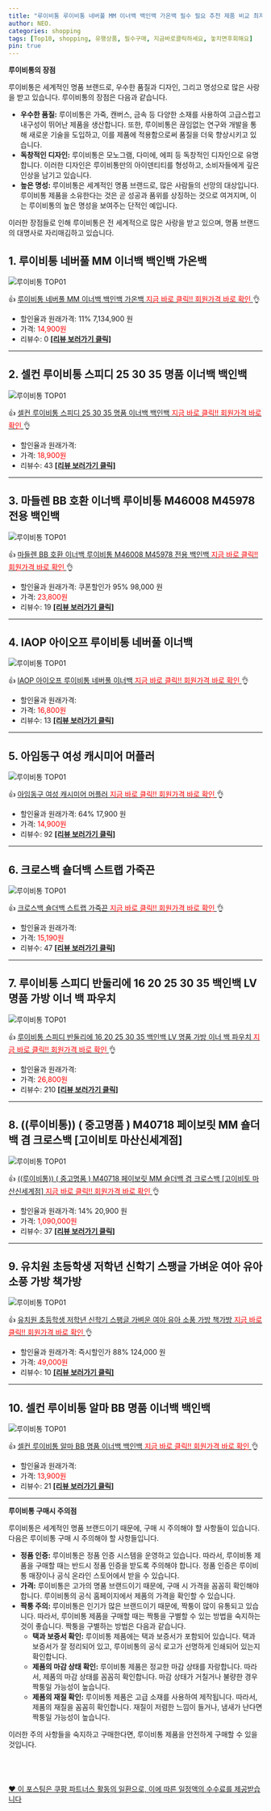 ```yaml
---
title: "루이비통 루이비통 네버풀 MM 이너백 백인백 가온백 필수 필요 추천 제품 비교 최저 가격 비교 장점 구매 후기 구매평"
author: NEO.
categories: shopping
tags: [Top10, shopping, 유행상품, 필수구매, 지금바로클릭하세요, 놓치면후회해요]
pin: true
---
```

**루이비통의 장점**

루이비통은 세계적인 명품 브랜드로, 우수한 품질과 디자인, 그리고 명성으로 많은 사랑을 받고 있습니다. 루이비통의 장점은 다음과 같습니다.

* **우수한 품질:** 루이비통은 가죽, 캔버스, 금속 등 다양한 소재를 사용하여 고급스럽고 내구성이 뛰어난 제품을 생산합니다. 또한, 루이비통은 끊임없는 연구와 개발을 통해 새로운 기술을 도입하고, 이를 제품에 적용함으로써 품질을 더욱 향상시키고 있습니다.
* **독창적인 디자인:** 루이비통은 모노그램, 다미에, 에피 등 독창적인 디자인으로 유명합니다. 이러한 디자인은 루이비통만의 아이덴티티를 형성하고, 소비자들에게 깊은 인상을 남기고 있습니다.
* **높은 명성:** 루이비통은 세계적인 명품 브랜드로, 많은 사람들의 선망의 대상입니다. 루이비통 제품을 소유한다는 것은 곧 성공과 품위를 상징하는 것으로 여겨지며, 이는 루이비통의 높은 명성을 보여주는 단적인 예입니다.

이러한 장점들로 인해 루이비통은 전 세계적으로 많은 사랑을 받고 있으며, 명품 브랜드의 대명사로 자리매김하고 있습니다.

   

## 1. 루이비통 네버풀 MM 이너백 백인백 가온백

![루이비통 TOP01](https://thumbnail9.coupangcdn.com/thumbnails/remote/490x490ex/image/vendor_inventory/ffd6/54fd0c5c0f6685ab14fdeaddfd64383a65857791c363940e9f9716b2ffea.jpg)


👍 [루이비통 네버풀 MM 이너백 백인백 가온백 <font color=red> 지금 바로 클릭!! 회원가격 바로 확인 </font> ](https://link.coupang.com/re/AFFSDP?lptag=AF3617701&subid=GithubCoopas&pageKey=7539114696&traceid=V0-153&itemId=19813985365&vendorItemId=86916069730) 👌 


- 할인율과 원래가격: 11%  7,134,900   원
- 가격: <span style='color:red'>14,900원</span>
- 리뷰수: 0  [**[리뷰 보러가기 클릭]**](https://link.coupang.com/re/AFFSDP?lptag=AF3617701&subid=GithubCoopas&pageKey=7539114696&traceid=V0-153&itemId=19813985365&vendorItemId=86916069730)

---


   

## 2. 셀컨 루이비통 스피디 25 30 35 명품 이너백 백인백

![루이비통 TOP01](https://thumbnail6.coupangcdn.com/thumbnails/remote/490x490ex/image/vendor_inventory/26e7/2762ee2006b7e2664e05481b33c3a326778d0cbf3aa4694fa77aca19aac7.jpg)


👍 [셀컨 루이비통 스피디 25 30 35 명품 이너백 백인백 <font color=red> 지금 바로 클릭!! 회원가격 바로 확인 </font> ](https://link.coupang.com/re/AFFSDP?lptag=AF3617701&subid=GithubCoopas&pageKey=6098003370&traceid=V0-153&itemId=11408654093&vendorItemId=78684596850) 👌 


- 할인율과 원래가격: 
- 가격: <span style='color:red'>18,900원</span>
- 리뷰수: 43  [**[리뷰 보러가기 클릭]**](https://link.coupang.com/re/AFFSDP?lptag=AF3617701&subid=GithubCoopas&pageKey=6098003370&traceid=V0-153&itemId=11408654093&vendorItemId=78684596850)

---


   

## 3. 마들렌 BB 호환 이너백 루이비통 M46008 M45978 전용 백인백

![루이비통 TOP01](https://thumbnail6.coupangcdn.com/thumbnails/remote/490x490ex/image/vendor_inventory/75e8/8655fcdd6b03b0395515e0da3cd118ec67bd64f07ca538f988f0ee0841f6.jpg)


👍 [마들렌 BB 호환 이너백 루이비통 M46008 M45978 전용 백인백 <font color=red> 지금 바로 클릭!! 회원가격 바로 확인 </font> ](https://link.coupang.com/re/AFFSDP?lptag=AF3617701&subid=GithubCoopas&pageKey=7694367587&traceid=V0-153&itemId=20583951518&vendorItemId=87842241144) 👌 


- 할인율과 원래가격: 쿠폰할인가 95%  98,000   원
- 가격: <span style='color:red'>23,800원</span>
- 리뷰수: 19  [**[리뷰 보러가기 클릭]**](https://link.coupang.com/re/AFFSDP?lptag=AF3617701&subid=GithubCoopas&pageKey=7694367587&traceid=V0-153&itemId=20583951518&vendorItemId=87842241144)

---


   

## 4. IAOP 아이오프 루이비통 네버풀 이너백

![루이비통 TOP01](https://thumbnail10.coupangcdn.com/thumbnails/remote/490x490ex/image/vendor_inventory/f62e/850e67079b3d0e0b7506a5dfb59654513f1bfe55b1ed91aaf5ee4cc941cb.jpg)


👍 [IAOP 아이오프 루이비통 네버풀 이너백 <font color=red> 지금 바로 클릭!! 회원가격 바로 확인 </font> ](https://link.coupang.com/re/AFFSDP?lptag=AF3617701&subid=GithubCoopas&pageKey=1435445103&traceid=V0-153&itemId=2477971341&vendorItemId=82193733529) 👌 


- 할인율과 원래가격: 
- 가격: <span style='color:red'>16,800원</span>
- 리뷰수: 13  [**[리뷰 보러가기 클릭]**](https://link.coupang.com/re/AFFSDP?lptag=AF3617701&subid=GithubCoopas&pageKey=1435445103&traceid=V0-153&itemId=2477971341&vendorItemId=82193733529)

---


   

## 5. 아임동구 여성 캐시미어 머플러

![루이비통 TOP01](https://thumbnail6.coupangcdn.com/thumbnails/remote/490x490ex/image/vendor_inventory/cb27/0fc8f36ab30e00b120d730f2300a519dd7ce4c8039240a5ce6bc3d3ff9e3.jpg)


👍 [아임동구 여성 캐시미어 머플러 <font color=red> 지금 바로 클릭!! 회원가격 바로 확인 </font> ](https://link.coupang.com/re/AFFSDP?lptag=AF3617701&subid=GithubCoopas&pageKey=7670516107&traceid=V0-153&itemId=20460743612&vendorItemId=87540451686) 👌 


- 할인율과 원래가격: 64%  17,900   원
- 가격: <span style='color:red'>14,900원</span>
- 리뷰수: 92  [**[리뷰 보러가기 클릭]**](https://link.coupang.com/re/AFFSDP?lptag=AF3617701&subid=GithubCoopas&pageKey=7670516107&traceid=V0-153&itemId=20460743612&vendorItemId=87540451686)

---


   

## 6. 크로스백 숄더백 스트랩 가죽끈

![루이비통 TOP01](https://thumbnail6.coupangcdn.com/thumbnails/remote/490x490ex/image/vendor_inventory/ea2a/02ff429c0df8d8ff4c6907fd57d8375517c1289eb8203c5a207e945d8835.jpg)


👍 [크로스백 숄더백 스트랩 가죽끈 <font color=red> 지금 바로 클릭!! 회원가격 바로 확인 </font> ](https://link.coupang.com/re/AFFSDP?lptag=AF3617701&subid=GithubCoopas&pageKey=6547427658&traceid=V0-153&itemId=14602868764&vendorItemId=81844681487) 👌 


- 할인율과 원래가격: 
- 가격: <span style='color:red'>15,190원</span>
- 리뷰수: 47  [**[리뷰 보러가기 클릭]**](https://link.coupang.com/re/AFFSDP?lptag=AF3617701&subid=GithubCoopas&pageKey=6547427658&traceid=V0-153&itemId=14602868764&vendorItemId=81844681487)

---


   

## 7. 루이비통 스피디 반둘리에 16 20 25 30 35 백인백 LV 명품 가방 이너 백 파우치

![루이비통 TOP01](https://thumbnail9.coupangcdn.com/thumbnails/remote/490x490ex/image/vendor_inventory/82bc/617d94aa9ede37eecc4e10610f70aef7ea84864a883c9372237f6d8abe96.jpg)


👍 [루이비통 스피디 반둘리에 16 20 25 30 35 백인백 LV 명품 가방 이너 백 파우치 <font color=red> 지금 바로 클릭!! 회원가격 바로 확인 </font> ](https://link.coupang.com/re/AFFSDP?lptag=AF3617701&subid=GithubCoopas&pageKey=7218967286&traceid=V0-153&itemId=18288949116&vendorItemId=85434729982) 👌 


- 할인율과 원래가격: 
- 가격: <span style='color:red'>26,800원</span>
- 리뷰수: 210  [**[리뷰 보러가기 클릭]**](https://link.coupang.com/re/AFFSDP?lptag=AF3617701&subid=GithubCoopas&pageKey=7218967286&traceid=V0-153&itemId=18288949116&vendorItemId=85434729982)

---


   

## 8. ((루이비통)) ( 중고명품 ) M40718 페이보릿 MM 숄더백 겸 크로스백 [고이비토 마산신세계점]

![루이비통 TOP01](https://thumbnail9.coupangcdn.com/thumbnails/remote/490x490ex/image/vendor_inventory/447c/5878f9c14995e9bf02c678c831b418b007097dc1c88f6551a3d50e2f9d34.jpg)


👍 [((루이비통)) ( 중고명품 ) M40718 페이보릿 MM 숄더백 겸 크로스백 [고이비토 마산신세계점] <font color=red> 지금 바로 클릭!! 회원가격 바로 확인 </font> ](https://link.coupang.com/re/AFFSDP?lptag=AF3617701&subid=GithubCoopas&pageKey=7706632116&traceid=V0-153&itemId=20647272090&vendorItemId=87720666431) 👌 


- 할인율과 원래가격: 14%  20,900   원
- 가격: <span style='color:red'>1,090,000원</span>
- 리뷰수: 37  [**[리뷰 보러가기 클릭]**](https://link.coupang.com/re/AFFSDP?lptag=AF3617701&subid=GithubCoopas&pageKey=7706632116&traceid=V0-153&itemId=20647272090&vendorItemId=87720666431)

---


   

## 9. 유치원 초등학생 저학년 신학기 스팽글 가벼운 여아 유아 소풍 가방 책가방

![루이비통 TOP01](https://thumbnail9.coupangcdn.com/thumbnails/remote/490x490ex/image/vendor_inventory/db84/e7eaae9c497ccf1b499c6eb9e53abe37cb0a8acfebaccc39ec8587a2882a.jpg)


👍 [유치원 초등학생 저학년 신학기 스팽글 가벼운 여아 유아 소풍 가방 책가방 <font color=red> 지금 바로 클릭!! 회원가격 바로 확인 </font> ](https://link.coupang.com/re/AFFSDP?lptag=AF3617701&subid=GithubCoopas&pageKey=6947633574&traceid=V0-153&itemId=16868609921&vendorItemId=83863341361) 👌 


- 할인율과 원래가격: 즉시할인가 88%  124,000   원
- 가격: <span style='color:red'>49,000원</span>
- 리뷰수: 10  [**[리뷰 보러가기 클릭]**](https://link.coupang.com/re/AFFSDP?lptag=AF3617701&subid=GithubCoopas&pageKey=6947633574&traceid=V0-153&itemId=16868609921&vendorItemId=83863341361)

---


   

## 10. 셀컨 루이비통 알마 BB 명품 이너백 백인백

![루이비통 TOP01](https://thumbnail7.coupangcdn.com/thumbnails/remote/490x490ex/image/vendor_inventory/aa52/ebd3280c297ffe19265f593a5d97497742bc61a728fe1bcb432a7288f2f4.jpg)


👍 [셀컨 루이비통 알마 BB 명품 이너백 백인백 <font color=red> 지금 바로 클릭!! 회원가격 바로 확인 </font> ](https://link.coupang.com/re/AFFSDP?lptag=AF3617701&subid=GithubCoopas&pageKey=6668967728&traceid=V0-153&itemId=15337150649&vendorItemId=82557427225) 👌 


- 할인율과 원래가격: 
- 가격: <span style='color:red'>13,900원</span>
- 리뷰수: 21  [**[리뷰 보러가기 클릭]**](https://link.coupang.com/re/AFFSDP?lptag=AF3617701&subid=GithubCoopas&pageKey=6668967728&traceid=V0-153&itemId=15337150649&vendorItemId=82557427225)

---
**루이비통 구매시 주의점**

루이비통은 세계적인 명품 브랜드이기 때문에, 구매 시 주의해야 할 사항들이 있습니다. 다음은 루이비통 구매 시 주의해야 할 사항들입니다.

* **정품 인증:** 루이비통은 정품 인증 시스템을 운영하고 있습니다. 따라서, 루이비통 제품을 구매할 때는 반드시 정품 인증을 받도록 주의해야 합니다. 정품 인증은 루이비통 매장이나 공식 온라인 스토어에서 받을 수 있습니다.
* **가격:** 루이비통은 고가의 명품 브랜드이기 때문에, 구매 시 가격을 꼼꼼히 확인해야 합니다. 루이비통의 공식 홈페이지에서 제품의 가격을 확인할 수 있습니다.
* **짝퉁 주의:** 루이비통은 인기가 많은 브랜드이기 때문에, 짝퉁이 많이 유통되고 있습니다. 따라서, 루이비통 제품을 구매할 때는 짝퉁을 구별할 수 있는 방법을 숙지하는 것이 좋습니다. 짝퉁을 구별하는 방법은 다음과 같습니다.
    * **택과 보증서 확인:** 루이비통 제품에는 택과 보증서가 포함되어 있습니다. 택과 보증서가 잘 정리되어 있고, 루이비통의 공식 로고가 선명하게 인쇄되어 있는지 확인합니다.
    * **제품의 마감 상태 확인:** 루이비통 제품은 정교한 마감 상태를 자랑합니다. 따라서, 제품의 마감 상태를 꼼꼼히 확인합니다. 마감 상태가 거칠거나 불량한 경우 짝퉁일 가능성이 높습니다.
    * **제품의 재질 확인:** 루이비통 제품은 고급 소재를 사용하여 제작됩니다. 따라서, 제품의 재질을 꼼꼼히 확인합니다. 재질이 저렴한 느낌이 들거나, 냄새가 난다면 짝퉁일 가능성이 높습니다.

이러한 주의 사항들을 숙지하고 구매한다면, 루이비통 제품을 안전하게 구매할 수 있을 것입니다.<br><br><br><br><br> [ ❤  이 포스팅은 쿠팡 파트너스 활동의 일환으로, 이에 따른 일정액의 수수료를 제공받습니다](https://link.coupang.com/a/bcEFyh)
